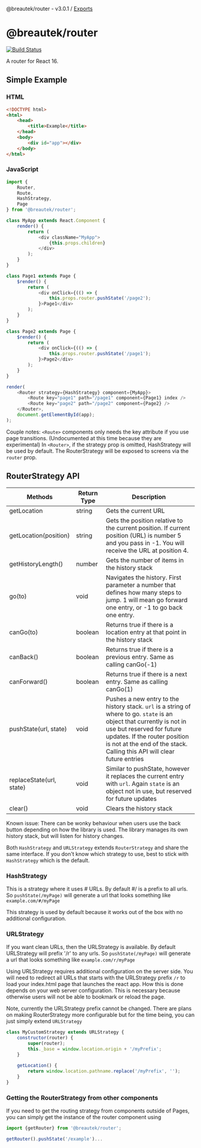 @breautek/router - v3.0.1 / [Exports](modules.md)

# @breautek/router

[![Build Status](https://travis-ci.org/breautek/storm.svg?branch=master)](https://travis-ci.org/breautek/storm)

A router for React 16.

## Simple Example

### HTML
```html
<!DOCTYPE html>
<html>
    <head>
        <title>Example</title>
    </head>
    <body>
        <div id="app"></div>
    </body>
</html>
```

### JavaScript

```javascript
import {
    Router, 
    Route,
    HashStrategy,
    Page
} from '@breautek/router';

class MyApp extends React.Component {
    render() {
        return (
            <div className="MyApp">
                {this.props.children}
            </div>
        );
    }
}

class Page1 extends Page {
    $render() {
        return (
            <div onClick={(() => {
                this.props.router.pushState('/page2');
            }>Page1</div>
        );	
    }
}

class Page2 extends Page {
    $render() {
        return (
            <div onClick={(() => {
                this.props.router.pushState('/page1');
            }>Page2</div>
        );	
    }
}

render(
    <Router strategy={HashStrategy} component={MyApp}>
        <Route key="page1" path="/page1" component={Page1} index />
        <Route key="page2" path="/page2" component={Page2} />
    </Router>,
    document.getElementById(app);
);
```

Couple notes:
`<Route>` components only needs the key attribute if you use page transitions. (Undocumented at this time because they are experimental)
In `<Router>`, if the strategy prop is omitted, HashStrategy will be used by default.
The RouterStrategy will be exposed to screens via the `router` prop.

## RouterStrategy API
| Methods                            | Return Type 	| Description
| ---------------------------------- | ---------------- | ----------------------------- |
| getLocation 			     | string 		| Gets the current URL 		|
| getLocation(position) 	 | string 		| Gets the position relative to the current position. If current position (URL) is number 5 and you pass in -1. You will receive the URL at position 4. 		|
| getHistoryLength()		     | number 		| Gets the number of items in the history stack
| go(to) 			     | void 		| Navigates the history. First parameter a number that defines how many steps to jump. 1 will mean go forward one entry, or -1 to go back one entry.
| canGo(to) 			     | boolean 		| Returns true if there is a location entry at that point in the history stack
| canBack() 			     | boolean 		| Returns true if there is a previous entry. Same as calling canGo(-1)
| canForward() 			     | boolean 		| Returns true if there is a next entry. Same as calling canGo(1)
| pushState(url, state) 	     | void 		| Pushes a new entry to the history stack. `url` is a string of where to go. `state` is an object that currently is not in use but reserved for future updates. If the router position is not at the end of the stack. Calling this API will clear future entries
| replaceState(url, state)	     | void 		| Similar to pushState, however it replaces the current entry with `url`. Again `state` is an object not in use, but reserved for future updates
| clear() 			     | void 		| Clears the history stack

Known issue: There can be wonky behaviour when users use the back button depending on how the library is used. The library manages its own history stack, but will listen for history changes.

Both `HashStrategy` and `URLStrategy` extends `RouterStrategy` and share the same interface. If you don't know which strategy to use, best to stick with `HashStrategy` which is the default.

### HashStrategy

This is a strategy where it uses # URLs. By default #/ is a prefix to all urls. So `pushState(/myPage)` will generate a url that looks something like `example.com/#/myPage`

This strategy is used by default because it works out of the box with no additional configuration.

### URLStrategy

If you want clean URLs, then the URLStrategy is available. By default URLStrategy will prefix '/r' to any urls. So `pushState(/myPage)` will generate a url that looks something like `example.com/r/myPage`

Using URLStrategy requires additional configuration on the server side. You will need to redirect all URLs that starts with the URLStrategy prefix `/r` to load your index.html page that launches the react app. How this is done depends on your web server configuration. This is necessary because otherwise users will not be able to bookmark or reload the page.

Note, currently the URLStrategy prefix cannot be changed. There are plans on making RouterStrategy more configurable but for  the time being, you can just simply extend `URLStrategy`

```Javascript
class MyCustomStrategy extends URLStrategy {
    constructor(router) {
        super(router);
        this._base = window.location.origin + '/myPrefix';
    }
    
    getLocation() {
        return window.location.pathname.replace('/myPrefix', '');
    }
}
```

### Getting the RouterStrategy from other components
If you need to get the routing strategy from components outside of Pages, you can simply get the instance of the router component using

```javascript
import {getRouter} from '@breautek/router';

getRouter().pushState('/example')...
```
